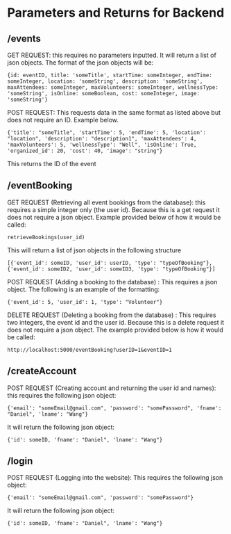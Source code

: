 # Parameters and Returns for Backend

## /events 

GET REQUEST: this requires no parameters inputted. It will return a list of json objects. The format of the json objects will be: 
```
{id: eventID, title: 'someTitle', startTime: someInteger, endTime: someInteger, location: 'someString', description: 'someString', maxAttendees: someInteger, maxVolunteers: someInteger, wellnessType: 'someString', isOnline: someBoolean, cost: someInteger, image: 'someString'}
```
POST REQUEST: This requests data in the same format as listed above but does not require an ID. Example below.
```
{'title': "someTitle", 'startTime': 5, 'endTime': 5, 'location': "location", 'description': "description1", 'maxAttendees': 4, 'maxVolunteers': 5, 'wellnessType': "Well", 'isOnline': True, 'organized_id': 20, 'cost': 40, 'image': "string"}
```
This returns the ID of the event 

## /eventBooking

GET REQUEST (Retrieving all event bookings from the database): this requires a simple integer only (the user id). Because this is a get request it does not require a json object. Example provided below of how it would be called: 
```
retrieveBookings(user_id) 
```
This will return a list of json objects in the following structure
```
[{'event_id': someID, 'user_id': userID, 'type': "typeOfBooking"}, {'event_id': someID2, 'user_id': someID3, 'type': "typeOfBooking"}]
```
POST REQUEST (Adding a booking to the database) : This requires a json object. The following is an example of the formatting: 
```
{'event_id': 5, 'user_id': 1, 'type': "Volunteer"} 
```
DELETE REQUEST (Deleting a booking from the database) : This requires two integers, the event id and the user id. Because this is a delete request it does not require a json object. The example provided below is how it would be called:
```
http://localhost:5000/eventBooking?userID=1&eventID=1
```
## /createAccount 

POST REQUEST (Creating account and returning the user id and names): this requires the following json object: 
```
{'email': "someEmail@gmail.com", 'password': "somePassword", 'fname': "Daniel", 'lname': "Wang"}
```
It will return the following json object: 
```
{'id': someID, 'fname': "Daniel", 'lname': "Wang"}
```

## /login

POST REQUEST (Logging into the website): This requires the following json object:
```
{'email': "someEmail@gmail.com", 'password': "somePassword"} 
```
It will return the following json object:
```
{'id': someID, 'fname': "Daniel", 'lname': "Wang"}
```









